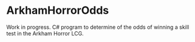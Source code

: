 # ArkhamHorrorOdds
Work in progress. C# program to determine of the odds of winning a skill test in the Arkham Horror LCG.
